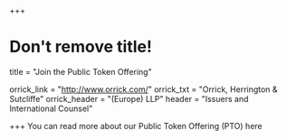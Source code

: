 +++
# Don't remove title!
title = "Join the Public Token Offering"

orrick_link = "http://www.orrick.com/"
orrick_txt = "Orrick, Herrington & Sutcliffe"
orrick_header = "(Europe) LLP"
header = "Issuers and International Counsel"

+++
You can read more about our Public Token Offering (PTO) here
